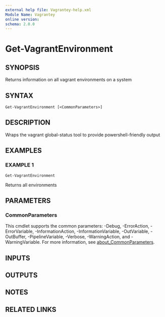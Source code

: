 ```yaml
---
external help file: Vagrantey-help.xml
Module Name: Vagrantey
online version:
schema: 2.0.0
---
```


# Get-VagrantEnvironment

## SYNOPSIS
Returns information on all vagrant environments on a system

## SYNTAX

```
Get-VagrantEnvironment [<CommonParameters>]
```

## DESCRIPTION
Wraps the vagrant global-status tool to provide powershell-friendly output

## EXAMPLES

### EXAMPLE 1
```
Get-VagrantEnvironment
```

Returns all environments

## PARAMETERS

### CommonParameters
This cmdlet supports the common parameters: -Debug, -ErrorAction, -ErrorVariable, -InformationAction, -InformationVariable, -OutVariable, -OutBuffer, -PipelineVariable, -Verbose, -WarningAction, and -WarningVariable. For more information, see [about_CommonParameters](http://go.microsoft.com/fwlink/?LinkID=113216).

## INPUTS

## OUTPUTS

## NOTES

## RELATED LINKS
